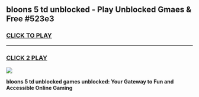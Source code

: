 
## bloons 5 td unblocked - Play Unblocked Gmaes & Free #523e3
<h3>
<a href="https://news.freeplayer.one?title=bloons_5_td_unblocked&ref=24F">CLICK TO PLAY</a></h3>
<hr>

<h3>
<a href="https://news.freeplayer.one?title=bloons_5_td_unblocked&ref=24F">CLICK 2 PLAY</a>
  
</h3>

<a href="https://news.freeplayer.one?title=bloons_5_td_unblocked&ref=24F/"><img src="https://clearcache.store/games.png"></a>


**bloons 5 td unblocked games unblocked: Your Gateway to Fun and Accessible Online Gaming**
